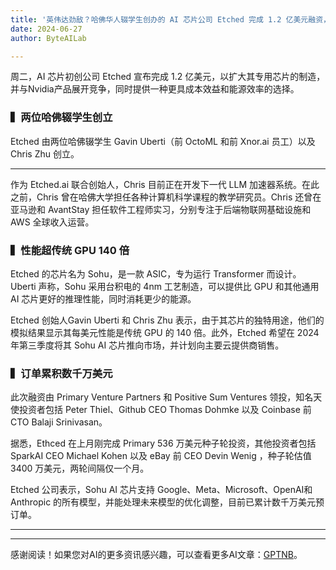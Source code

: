 ```yaml
---
title: '英伟达劲敌？哈佛华人辍学生创办的 AI 芯片公司 Etched 完成 1.2 亿美元融资，性能是传统 GPU 140 倍！'
date: 2024-06-27
author: ByteAILab

---
```


周二，AI 芯片初创公司 Etched 宣布完成 1.2 亿美元，以扩大其专用芯片的制造，并与Nvidia产品展开竞争，同时提供一种更具成本效益和能源效率的选择。

### ▍两位哈佛辍学生创立
Etched 由两位哈佛辍学生 Gavin Uberti（前 OctoML 和前 Xnor.ai 员工）以及 Chris Zhu 创立。

---


作为 Etched.ai 联合创始人，Chris 目前正在开发下一代 LLM 加速器系统。在此之前，Chris 曾在哈佛大学担任各种计算机科学课程的教学研究员。Chris 还曾在亚马逊和 AvantStay 担任软件工程师实习，分别专注于后端物联网基础设施和 AWS 全球收入运营。

### ▍性能超传统 GPU 140 倍
Etched 的芯片名为 Sohu，是一款 ASIC，专为运行 Transformer 而设计。Uberti 声称，Sohu 采用台积电的 4nm 工艺制造，可以提供比 GPU 和其他通用 AI 芯片更好的推理性能，同时消耗更少的能源。

Etched 创始人Gavin Uberti 和 Chris Zhu 表示，由于其芯片的独特用途，他们的模拟结果显示其每美元性能是传统 GPU 的 140 倍。此外，Etched 希望在 2024 年第三季度将其 Sohu AI 芯片推向市场，并计划向主要云提供商销售。

### ▍订单累积数千万美元
此次融资由 Primary Venture Partners 和 Positive Sum Ventures 领投，知名天使投资者包括 Peter Thiel、Github CEO Thomas Dohmke 以及 Coinbase 前 CTO Balaji Srinivasan。

据悉，Ethced 在上月刚完成 Primary 536 万美元种子轮投资，其他投资者包括SparkAI CEO Michael Kohen 以及 eBay 前 CEO Devin Wenig ，种子轮估值 3400 万美元，两轮间隔仅一个月。

Etched 公司表示，Sohu AI 芯片支持 Google、Meta、Microsoft、OpenAI和 Anthropic 的所有模型，并能处理未来模型的优化调整，目前已累计数千万美元预订单。

---
---
感谢阅读！如果您对AI的更多资讯感兴趣，可以查看更多AI文章：[GPTNB](https://gptnb.com)。